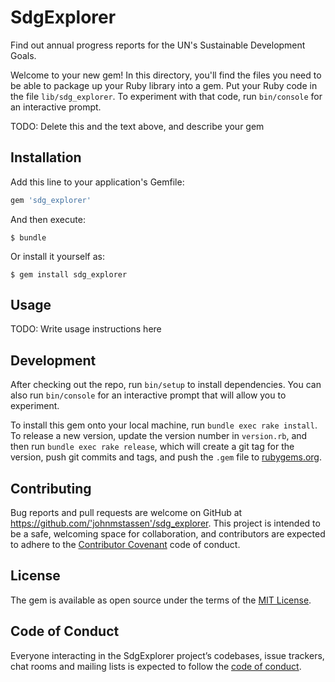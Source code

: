 # SdgExplorer

Find out annual progress reports for the UN's Sustainable Development Goals.

Welcome to your new gem! In this directory, you'll find the files you need to be able to package up your Ruby library into a gem. Put your Ruby code in the file `lib/sdg_explorer`. To experiment with that code, run `bin/console` for an interactive prompt.

TODO: Delete this and the text above, and describe your gem

## Installation

Add this line to your application's Gemfile:

```ruby
gem 'sdg_explorer'
```

And then execute:

    $ bundle

Or install it yourself as:

    $ gem install sdg_explorer

## Usage

TODO: Write usage instructions here

## Development

After checking out the repo, run `bin/setup` to install dependencies. You can also run `bin/console` for an interactive prompt that will allow you to experiment.

To install this gem onto your local machine, run `bundle exec rake install`. To release a new version, update the version number in `version.rb`, and then run `bundle exec rake release`, which will create a git tag for the version, push git commits and tags, and push the `.gem` file to [rubygems.org](https://rubygems.org).

## Contributing

Bug reports and pull requests are welcome on GitHub at https://github.com/'johnmstassen'/sdg_explorer. This project is intended to be a safe, welcoming space for collaboration, and contributors are expected to adhere to the [Contributor Covenant](http://contributor-covenant.org) code of conduct.

## License

The gem is available as open source under the terms of the [MIT License](https://opensource.org/licenses/MIT).

## Code of Conduct

Everyone interacting in the SdgExplorer project’s codebases, issue trackers, chat rooms and mailing lists is expected to follow the [code of conduct](https://github.com/'johnmstassen'/sdg_explorer/blob/master/CODE_OF_CONDUCT.md).
